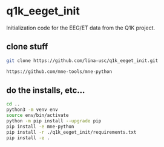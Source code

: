 # q1k_eeget_init
Initialization code for the EEG/ET data from the Q1K project.

## clone stuff
```bash
git clone https://github.com/lina-usc/q1k_eeget_init.git

https://github.com/mne-tools/mne-python
```

## do the installs, etc...
```bash
cd ..
python3 -m venv env
source env/bin/activate
python -m pip install --upgrade pip
pip install -e mne-python
pip install -r ./q1k_eeget_init/requirements.txt
pip install -e .
```
